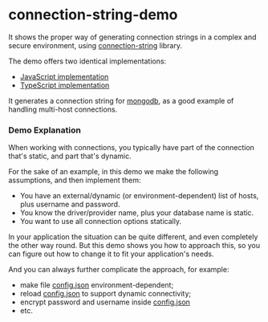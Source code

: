 # connection-string-demo

It shows the proper way of generating connection strings in a complex and secure environment, using [connection-string] library.

The demo offers two identical implementations:

 * [JavaScript implementation](./src/JavaScript/connection.js)
 * [TypeScript implementation](./src/TypeScript/connection.ts)

It generates a connection string for [mongodb], as a good example of handling multi-host connections. 

### Demo Explanation

When working with connections, you typically have part of the connection that's static, and part that's dynamic.

For the sake of an example, in this demo we make the following assumptions, and then implement them:

* You have an external/dynamic (or environment-dependent) list of hosts, plus username and password.
* You know the driver/provider name, plus your database name is static.
* You want to use all connection options statically.  

In your application the situation can be quite different, and even completely the other way round.
But this demo shows you how to approach this, so you can figure out how to change it to fit your application's needs. 

And you can always further complicate the approach, for example:

* make file [config.json] environment-dependent;
* reload [config.json] to support dynamic connectivity;
* encrypt password and username inside [config.json]
* etc. 

[config.json]:./src/config.json
[connection-string]:https://github.com/vitaly-t/connection-string
[mongodb]:https://github.com/mongodb/mongo
